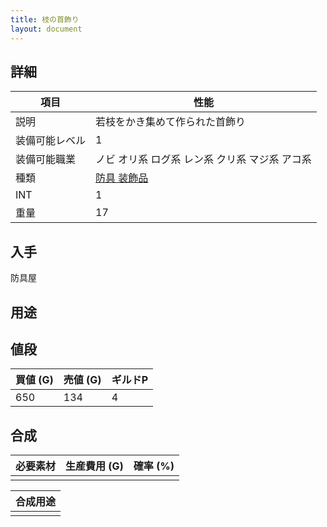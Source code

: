 ```yaml
---
title: 枝の首飾り
layout: document
---
```

## 詳細


|項目|性能|
|---|---|
|説明|若枝をかき集めて作られた首飾り|
|装備可能レベル|1|
|装備可能職業|ノビ オリ系 ログ系 レン系 クリ系 マジ系 アコ系|
|種類|[防具 装飾品](防具(装飾品))|
|INT|1|
|重量|17|

## 入手

防具屋

## 用途

## 値段
|買値 (G)|売値 (G)|ギルドP|
|---|---|---|
|650|134|4|

## 合成
|必要素材|生産費用 (G)|確率 (%)|
|---|---|---|
||||

|合成用途|
|---|
||
